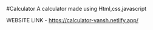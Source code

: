 #Calculator
A calculator made using Html,css,javascript


WEBSITE LINK -
https://calculator-vansh.netlify.app/
